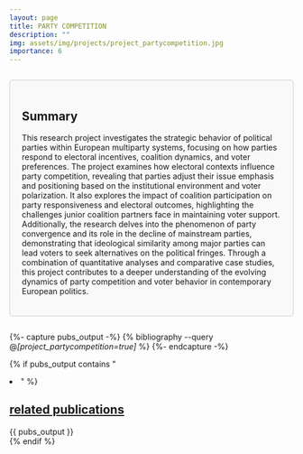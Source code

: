 ```yaml
---
layout: page
title: PARTY COMPETITION
description: ""
img: assets/img/projects/project_partycompetition.jpg
importance: 6
---
```


<div style="border: 1px solid #ccc; border-radius: 5px; padding: 1.5em; margin: 2em 0; background-color: #f9f9f9;">

  <h2>
    Summary
  </h2>
  
  <p>
    This research project investigates the strategic behavior of political parties within European multiparty systems, focusing on how parties respond to electoral incentives, coalition dynamics, and voter preferences. The project examines how electoral contexts influence party competition, revealing that parties adjust their issue emphasis and positioning based on the institutional environment and voter polarization. It also explores the impact of coalition participation on party responsiveness and electoral outcomes, highlighting the challenges junior coalition partners face in maintaining voter support. Additionally, the research delves into the phenomenon of party convergence and its role in the decline of mainstream parties, demonstrating that ideological similarity among major parties can lead voters to seek alternatives on the political fringes. Through a combination of quantitative analyses and comparative case studies, this project contributes to a deeper understanding of the evolving dynamics of party competition and voter behavior in contemporary European politics.
  </p>

</div>

{%- capture pubs_output -%}
  {% bibliography --query @*[project_partycompetition=true]* %}
{%- endcapture -%}

{% if pubs_output contains "<li>" %}
  <div>
    <h2>
      <a href="{{ '/publications/' | relative_url }}" style="color: inherit">
        related publications
      </a>
    </h2>
    <div class="publications">
      {{ pubs_output }}
    </div>
  </div>
{% endif %}